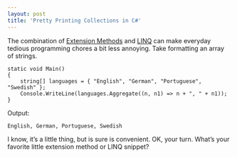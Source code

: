 ```yaml
---
layout: post  
title: 'Pretty Printing Collections in C#'
---
```

The combination of [Extension Methods](http://msdn.microsoft.com/en-us/library/bb383977.aspx) and [LINQ](http://msdn.microsoft.com/en-us/library/bb308959.aspx) can make everyday tedious programming chores a bit less annoying. Take formatting an array of strings.
    
    static void Main()
    {
        string[] languages = { "English", "German", "Portuguese", "Swedish" };
        Console.WriteLine(languages.Aggregate((n, n1) => n + ", " + n1));
    }

Output:
    
    English, German, Portuguese, Swedish

I know, it’s a little thing, but is sure is convenient. OK, your turn. What’s your favorite little extension method or LINQ snippet?
